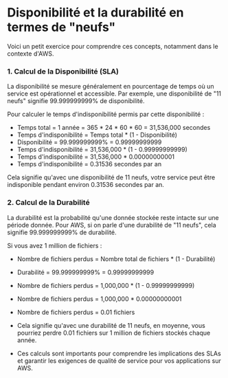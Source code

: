# Disponibilité et la durabilité en termes de "neufs"

Voici un petit exercice pour comprendre ces concepts, notamment dans le contexte d'AWS.

### 1. Calcul de la Disponibilité (SLA)
La disponibilité se mesure généralement en pourcentage de temps où un service est opérationnel et accessible. Par exemple, une disponibilité de "11 neufs" signifie 99.999999999% de disponibilité.

Pour calculer le temps d'indisponibilité permis par cette disponibilité :

- Temps total = 1 année = 365 * 24 * 60 * 60 = 31,536,000 secondes
- Temps d'indisponibilité = Temps total * (1 - Disponibilité)
- Disponibilité = 99.999999999% = 0.99999999999
- Temps d'indisponibilité = 31,536,000 * (1 - 0.99999999999)
- Temps d'indisponibilité = 31,536,000 * 0.00000000001
- Temps d'indisponibilité = 0.31536 secondes par an

Cela signifie qu'avec une disponibilité de 11 neufs, votre service peut être indisponible pendant environ 0.31536 secondes par an.

### 2. Calcul de la Durabilité
La durabilité est la probabilité qu'une donnée stockée reste intacte sur une période donnée. Pour AWS, si on parle d'une durabilité de "11 neufs", cela signifie 99.999999999% de durabilité.

Si vous avez 1 million de fichiers :

- Nombre de fichiers perdus = Nombre total de fichiers * (1 - Durabilité)
- Durabilité = 99.999999999% = 0.99999999999
- Nombre de fichiers perdus = 1,000,000 * (1 - 0.99999999999)
- Nombre de fichiers perdus = 1,000,000 * 0.00000000001
- Nombre de fichiers perdus = 0.01 fichiers

- Cela signifie qu'avec une durabilité de 11 neufs, en moyenne, vous pourriez perdre 0.01 fichiers sur 1 million de fichiers stockés chaque année.
- Ces calculs sont importants pour comprendre les implications des SLAs et garantir les exigences de qualité de service pour vos applications sur AWS.
